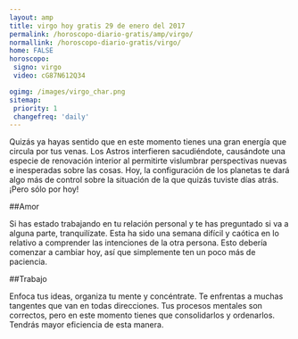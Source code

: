 ```yaml
---
layout: amp
title: virgo hoy gratis 29 de enero del 2017 
permalink: /horoscopo-diario-gratis/amp/virgo/
normallink: /horoscopo-diario-gratis/virgo/
home: FALSE
horoscopo:
 signo: virgo
 video: cG87N612Q34

ogimg: /images/virgo_char.png
sitemap:
 priority: 1
 changefreq: 'daily'
---
```



Quizás ya hayas sentido que en este momento tienes una gran energía que circula por tus venas. Los Astros interfieren sacudiéndote, causándote una especie de renovación interior al permitirte vislumbrar perspectivas nuevas e inesperadas sobre las cosas. Hoy, la configuración de los planetas te dará algo más de control sobre la situación de la que quizás tuviste días atrás. ¡Pero sólo por hoy!

##Amor

Si has estado trabajando en tu relación personal y te has preguntado si va a alguna parte, tranquilízate. Esta ha sido una semana difícil y caótica en lo relativo a comprender las intenciones de la otra persona. Esto debería comenzar a cambiar hoy, así que simplemente ten un poco más de paciencia.

##Trabajo

Enfoca tus ideas, organiza tu mente y concéntrate. Te enfrentas a muchas tangentes que van en todas direcciones. Tus procesos mentales son correctos, pero en este momento tienes que consolidarlos y ordenarlos. Tendrás mayor eficiencia de esta manera.